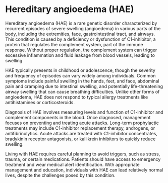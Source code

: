 <!--
source: GPT-4o
abbr: HAE
tags: hereditary triggers
-->

# Hereditary angioedema (HAE)

Hereditary angioedema (HAE) is a rare genetic disorder characterized by recurrent episodes of severe swelling (angioedema) in various parts of the body, including the extremities, face, gastrointestinal tract, and airways. This condition is caused by a deficiency or dysfunction of C1-inhibitor, a protein that regulates the complement system, part of the immune response. Without proper regulation, the complement system can trigger excessive inflammation and fluid leakage from blood vessels, leading to swelling.

HAE typically presents in childhood or adolescence, though the severity and frequency of episodes can vary widely among individuals. Common symptoms include painful swelling in the hands, feet, and face, abdominal pain and cramping due to intestinal swelling, and potentially life-threatening airway swelling that can cause breathing difficulties. Unlike other forms of angioedema, HAE does not respond to typical allergy treatments like antihistamines or corticosteroids.

Diagnosis of HAE involves measuring levels and function of C1-inhibitor and complement components in the blood. Once diagnosed, management focuses on preventing and treating acute attacks. Long-term prophylactic treatments may include C1-inhibitor replacement therapy, androgens, or antifibrinolytics. Acute attacks are treated with C1-inhibitor concentrates, bradykinin receptor antagonists, or kallikrein inhibitors to quickly reduce swelling.

Living with HAE requires careful planning to avoid triggers, such as stress, trauma, or certain medications. Patients should have access to emergency treatment and wear medical alert identification. With appropriate management and education, individuals with HAE can lead relatively normal lives, despite the challenges posed by this condition.

